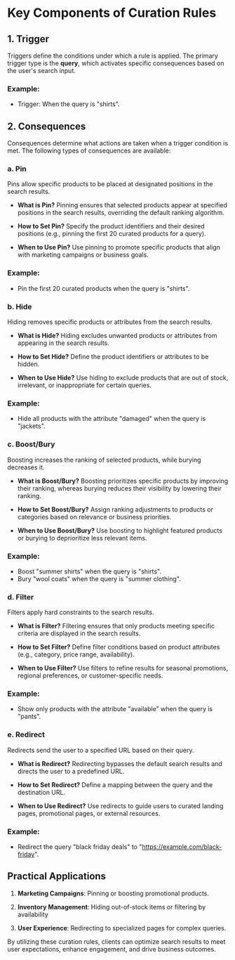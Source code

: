 
# Key Components of Curation Rules

## 1. Trigger

Triggers define the conditions under which a rule is applied. The primary trigger type is the **query**, which activates specific consequences based on the user's search input.

### Example:

- Trigger: When the query is "shirts".

## 2. Consequences

Consequences determine what actions are taken when a trigger condition is met. The following types of consequences are available:

### a. Pin

Pins allow specific products to be placed at designated positions in the search results.

- **What is Pin?**
  Pinning ensures that selected products appear at specified positions in the search results, overriding the default ranking algorithm.

- **How to Set Pin?**
  Specify the product identifiers and their desired positions (e.g., pinning the first 20 curated products for a query).

- **When to Use Pin?**
  Use pinning to promote specific products that align with marketing campaigns or business goals.

### Example:

- Pin the first 20 curated products when the query is "shirts".

### b. Hide

Hiding removes specific products or attributes from the search results.

- **What is Hide?**
  Hiding excludes unwanted products or attributes from appearing in the search results.

- **How to Set Hide?**
  Define the product identifiers or attributes to be hidden.

- **When to Use Hide?**
  Use hiding to exclude products that are out of stock, irrelevant, or inappropriate for certain queries.

### Example:

- Hide all products with the attribute "damaged" when the query is "jackets".

### c. Boost/Bury

Boosting increases the ranking of selected products, while burying decreases it.

- **What is Boost/Bury?**
  Boosting prioritizes specific products by improving their ranking, whereas burying reduces their visibility by lowering their ranking.

- **How to Set Boost/Bury?**
  Assign ranking adjustments to products or categories based on relevance or business priorities.

- **When to Use Boost/Bury?**
  Use boosting to highlight featured products or burying to deprioritize less relevant items.

### Example:

- Boost "summer shirts" when the query is "shirts".
- Bury "wool coats" when the query is "summer clothing".

### d. Filter

Filters apply hard constraints to the search results.

- **What is Filter?**
  Filtering ensures that only products meeting specific criteria are displayed in the search results.

- **How to Set Filter?**
  Define filter conditions based on product attributes (e.g., category, price range, availability).

- **When to Use Filter?**
  Use filters to refine results for seasonal promotions, regional preferences, or customer-specific needs.

### Example:

- Show only products with the attribute "available" when the query is "pants".

### e. Redirect

Redirects send the user to a specified URL based on their query.

- **What is Redirect?**
  Redirecting bypasses the default search results and directs the user to a predefined URL.

- **How to Set Redirect?**
  Define a mapping between the query and the destination URL.

- **When to Use Redirect?**
  Use redirects to guide users to curated landing pages, promotional pages, or external resources.

### Example:

- Redirect the query "black friday deals" to "https://example.com/black-friday".

## Practical Applications

1. **Marketing Campaigns**: Pinning or boosting promotional products.

2. **Inventory Management**: Hiding out-of-stock items or filtering by availability

3. **User Experience**: Redirecting to specialized pages for complex queries.

By utilizing these curation rules, clients can optimize search results to meet user expectations, enhance engagement, and drive business outcomes.
